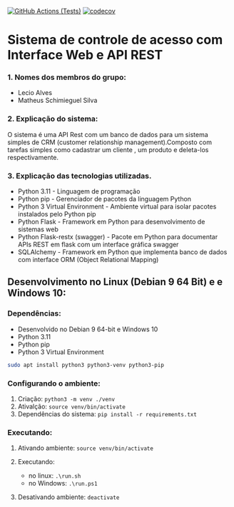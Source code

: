[![GitHub Actions (Tests)](https://github.com/MoonBreezes/CRM/actions/workflows/tests.yml/badge.svg)](https://github.com/MoonBreezes/CRM/actions/workflows/tests.yml) 
[![codecov](https://codecov.io/gh/MoonBreezes/CRM/settings/branch/master/graph/badge.svg?token=P7FUEKQZ8L)](https://codecov.io/gh/MoonBreezes/CRM/settings)

# Sistema de controle de acesso com Interface Web e API REST
### 1. Nomes dos membros do grupo:

* Lecio Alves
* Matheus Schimieguel Silva

### 2. Explicação do sistema:

O sistema é  uma API Rest com um banco de dados para um sistema simples de CRM (customer relationship management).Composto com tarefas simples como cadastrar um cliente , um produto e deleta-los respectivamente. 

### 3. Explicação das tecnologias utilizadas.

* Python 3.11 - Linguagem de programação
* Python pip - Gerenciador de pacotes da linguagem Python
* Python 3 Virtual Environment - Ambiente virtual para isolar pacotes instalados pelo Python pip
* Python Flask - Framework em Python para desenvolvimento de sistemas web
* Python Flask-restx (swagger) - Pacote em Python para documentar APIs REST em flask com um interface gráfica swagger
* SQLAlchemy - Framework em Python que implementa banco de dados com interface ORM (Object Relational Mapping)


## Desenvolvimento no Linux (Debian 9 64 Bit) e e Windows 10:
### Dependências:
* Desenvolvido no Debian 9 64-bit e Windows 10 
* Python 3.11
* Python pip
* Python 3 Virtual Environment


```bash
sudo apt install python3 python3-venv python3-pip
```

### Configurando o ambiente:
1. Criação:    `python3 -m venv ./venv`
2. Ativalção:  `source venv/bin/activate`
3. Dependências do sistema: `pip install -r requirements.txt`

### Executando:
1. Ativando ambiente:  `source venv/bin/activate`
2. Executando: 
    * no linux: 
    `.\run.sh`
    * no Windows: 
    `.\run.ps1`

3. Desativando ambiente: `deactivate`

